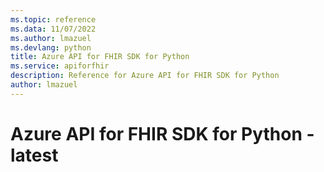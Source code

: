 ```yaml
---
ms.topic: reference
ms.data: 11/07/2022
ms.author: lmazuel
ms.devlang: python
title: Azure API for FHIR SDK for Python
ms.service: apiforfhir
description: Reference for Azure API for FHIR SDK for Python
author: lmazuel
---
```

# Azure API for FHIR SDK for Python - latest